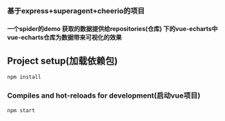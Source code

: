 ### 基于express+superagent+cheerio的项目

#### 一个spider的demo 获取的数据提供给repositories(仓库) 下的vue-echarts中 vue-echarts仓库为数据带来可视化的效果

## Project setup(加载依赖包)

```
npm install
```

### Compiles and hot-reloads for development(启动vue项目)

```
npm start
```

